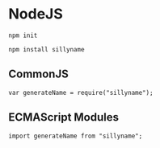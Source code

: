 # NodeJS
```
npm init
```
```
npm install sillyname
```
## CommonJS
```
var generateName = require("sillyname");
```
## ECMAScript Modules
```
import generateName from "sillyname";
```
